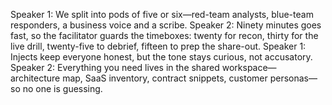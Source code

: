 Speaker 1: We split into pods of five or six—red-team analysts, blue-team responders, a business voice and a scribe.
Speaker 2: Ninety minutes goes fast, so the facilitator guards the timeboxes: twenty for recon, thirty for the live drill, twenty-five to debrief, fifteen to prep the share-out.
Speaker 1: Injects keep everyone honest, but the tone stays curious, not accusatory.
Speaker 2: Everything you need lives in the shared workspace—architecture map, SaaS inventory, contract snippets, customer personas—so no one is guessing.
